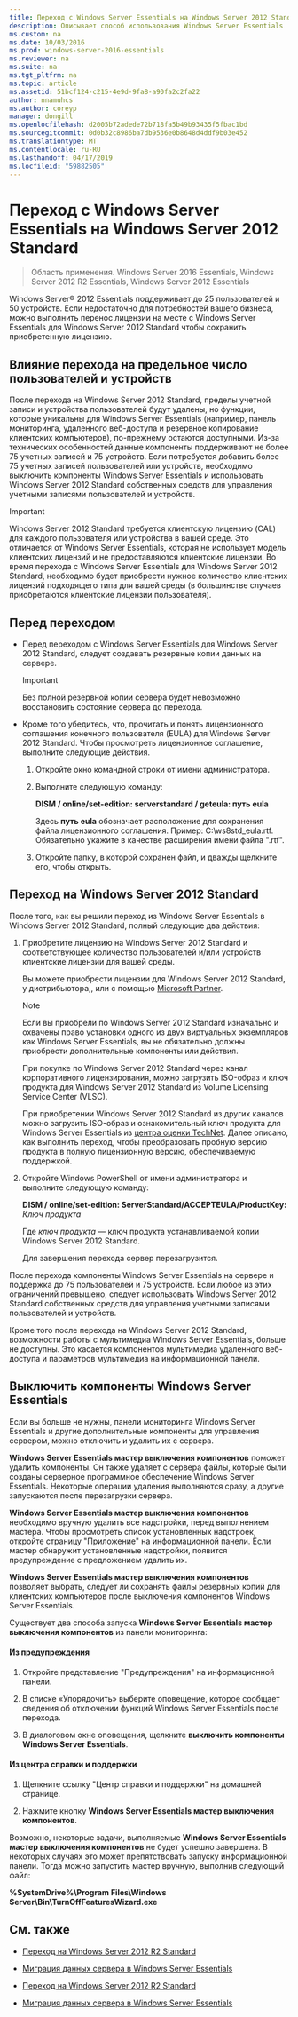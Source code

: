 ```yaml
---
title: Переход с Windows Server Essentials на Windows Server 2012 Standard
description: Описывает способ использования Windows Server Essentials
ms.custom: na
ms.date: 10/03/2016
ms.prod: windows-server-2016-essentials
ms.reviewer: na
ms.suite: na
ms.tgt_pltfrm: na
ms.topic: article
ms.assetid: 51bcf124-c215-4e9d-9fa8-a90fa2c2fa22
author: nnamuhcs
ms.author: coreyp
manager: dongill
ms.openlocfilehash: d2005b72adede72b718fa5b49b93435f5fbac1bd
ms.sourcegitcommit: 0d0b32c8986ba7db9536e0b8648d4ddf9b03e452
ms.translationtype: MT
ms.contentlocale: ru-RU
ms.lasthandoff: 04/17/2019
ms.locfileid: "59882505"
---
```

# <a name="transition-from-windows-server-essentials-to-windows-server-2012-standard"></a>Переход с Windows Server Essentials на Windows Server 2012 Standard

>Область применения. Windows Server 2016 Essentials, Windows Server 2012 R2 Essentials, Windows Server 2012 Essentials

 Windows Server® 2012 Essentials поддерживает до 25 пользователей и 50 устройств. Если недостаточно для потребностей вашего бизнеса, можно выполнить перенос лицензии на месте с Windows Server Essentials для Windows Server 2012 Standard чтобы сохранить приобретенную лицензию.  
  
## <a name="how-the-transition-affects-user-and-device-limits"></a>Влияние перехода на предельное число пользователей и устройств  
 После перехода на Windows Server 2012 Standard, пределы учетной записи и устройства пользователей будут удалены, но функции, которые уникальны для Windows Server Essentials (например, панель мониторинга, удаленного веб-доступа и резервное копирование клиентских компьютеров), по-прежнему остаются доступными. Из-за технических особенностей данные компоненты поддерживают не более 75 учетных записей и 75 устройств. Если потребуется добавить более 75 учетных записей пользователей или устройств, необходимо выключить компоненты Windows Server Essentials и использовать Windows Server 2012 Standard собственных средств для управления учетными записями пользователей и устройств.  
  
> [!IMPORTANT]
>   Windows Server 2012 Standard требуется клиентскую лицензию (CAL) для каждого пользователя или устройства в вашей среде. Это отличается от Windows Server Essentials, которая не использует модель клиентских лицензий и не предоставляются клиентские лицензии.  Во время перехода с Windows Server Essentials для Windows Server 2012 Standard, необходимо будет приобрести нужное количество клиентских лицензий подходящего типа для вашей среды (в большинстве случаев приобретаются клиентские лицензии пользователя).  
  
## <a name="before-the-transition"></a>Перед переходом  
  
-   Перед переходом с Windows Server Essentials для Windows Server 2012 Standard, следует создавать резервные копии данных на сервере.  
  
    > [!IMPORTANT]
    >  Без полной резервной копии сервера будет невозможно восстановить состояние сервера до перехода.  
  
-   Кроме того убедитесь, что, прочитать и понять лицензионного соглашения конечного пользователя (EULA) для Windows Server 2012 Standard. Чтобы просмотреть лицензионное соглашение, выполните следующие действия.  
  
    1.  Откройте окно командной строки от имени администратора.  
  
    2.  Выполните следующую команду:  
  
         **DISM / online/set-edition: serverstandard / geteula: путь eula**  
  
         Здесь **путь eula** обозначает расположение для сохранения файла лицензионного соглашения. Пример: C:\ws8std_eula.rtf.  Обязательно укажите в качестве расширения имени файла ".rtf".  
  
    3.  Откройте папку, в которой сохранен файл, и дважды щелкните его, чтобы открыть.  
  
## <a name="transition-to--windows-server-2012-standard"></a>Переход на Windows Server 2012 Standard  
 После того, как вы решили переход из Windows Server Essentials в Windows Server 2012 Standard, полный следующие два действия:  
  
1.  Приобретите лицензию на Windows Server 2012 Standard и соответствующее количество пользователей и/или устройств клиентские лицензии для вашей среды.  
  
     Вы можете приобрести лицензии для Windows Server 2012 Standard, у дистрибьютора,, или с помощью [Microsoft Partner](https://pinpoint.microsoft.com/SelectCulture.aspx).  
  
    > [!NOTE]
    >  Если вы приобрели по Windows Server 2012 Standard изначально и охвачены право установки одного из двух виртуальных экземпляров как Windows Server Essentials, вы не обязательно должны приобрести дополнительные компоненты или действия.  
    >   
    >  При покупке по Windows Server 2012 Standard через канал корпоративного лицензирования, можно загрузить ISO-образ и ключ продукта для Windows Server 2012 Standard из Volume Licensing Service Center (VLSC).  
    >   
    >  При приобретении Windows Server 2012 Standard из других каналов можно загрузить ISO-образ и ознакомительный ключ продукта для Windows Server Essentials из [центра оценки TechNet](https://technet.microsoft.com/evalcenter/jj659306.aspx). Далее описано, как выполнить переход, чтобы преобразовать пробную версию продукта в полную лицензионную версию, обеспечиваемую поддержкой.  
  
2.  Откройте Windows PowerShell от имени администратора и выполните следующую команду:  
  
     **DISM / online/set-edition: ServerStandard/ACCEPTEULA/ProductKey:** *Ключ продукта*  
  
     Где *ключ продукта* — ключ продукта устанавливаемой копии Windows Server 2012 Standard.  
  
     Для завершения перехода сервер перезагрузится.  
  
 После перехода компоненты Windows Server Essentials на сервере и поддержка до 75 пользователей и 75 устройств. Если любое из этих ограничений превышено, следует использовать Windows Server 2012 Standard собственных средств для управления учетными записями пользователей и устройств.  
  
 Кроме того после перехода на Windows Server 2012 Standard, возможности работы с мультимедиа Windows Server Essentials, больше не доступны. Это касается компонентов мультимедиа удаленного веб-доступа и параметров мультимедиа на информационной панели.  
  
## <a name="turn-off--windows-server-essentials-features"></a>Выключить компоненты Windows Server Essentials  
 Если вы больше не нужны, панели мониторинга Windows Server Essentials и другие дополнительные компоненты для управления сервером, можно отключить и удалить их с сервера.  
  
 **Windows Server Essentials мастер выключения компонентов** поможет удалить компоненты. Он также удаляет с сервера файлы, которые были созданы серверное программное обеспечение Windows Server Essentials.  Некоторые операции удаления выполняются сразу, а другие запускаются после перезагрузки сервера.  
  
 **Windows Server Essentials мастер выключения компонентов** необходимо вручную удалить все надстройки, перед выполнением мастера. Чтобы просмотреть список установленных надстроек, откройте страницу "Приложение" на информационной панели. Если мастер обнаружит установленные надстройки, появится предупреждение с предложением удалить их.  
  
 **Windows Server Essentials мастер выключения компонентов** позволяет выбрать, следует ли сохранять файлы резервных копий для клиентских компьютеров после выключения компонентов Windows Server Essentials.  
  
 Существует два способа запуска **Windows Server Essentials мастер выключения компонентов** из панели мониторинга:  
  
#### <a name="from-the-alert"></a>Из предупреждения  
  
1.  Откройте представление "Предупреждения" на информационной панели.  
  
2.  В списке «Упорядочить» выберите оповещение, которое сообщает сведения об отключении функций Windows Server Essentials после перехода.  
  
3.  В диалоговом окне оповещения, щелкните **выключить компоненты Windows Server Essentials**.  
  
#### <a name="from-the-get-help-and-support-pane"></a>Из центра справки и поддержки  
  
1.  Щелкните ссылку "Центр справки и поддержки" на домашней странице.  
  
2.  Нажмите кнопку **Windows Server Essentials мастер выключения компонентов**.  
  
 Возможно, некоторые задачи, выполняемые **Windows Server Essentials мастер выключения компонентов** не будет успешно завершена. В некоторых случаях это может препятствовать запуску информационной панели. Тогда можно запустить мастер вручную, выполнив следующий файл:  
  
 **%SystemDrive%\Program Files\Windows Server\Bin\TurnOffFeaturesWizard.exe**  
  
## <a name="see-also"></a>См. также  
  

-   [Переход на Windows Server 2012 R2 Standard](Transition-from-Windows-Server-2012-R2-Essentials-to-Windows-Server-2012-R2-Standard.md)  
  
-   [Миграция данных сервера в Windows Server Essentials](Migrate-Server-Data-to-Windows-Server-Essentials.md)

-   [Переход на Windows Server 2012 R2 Standard](../migrate/Transition-from-Windows-Server-2012-R2-Essentials-to-Windows-Server-2012-R2-Standard.md)  
  
-   [Миграция данных сервера в Windows Server Essentials](../migrate/Migrate-Server-Data-to-Windows-Server-Essentials.md)

